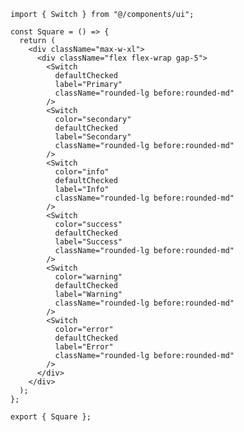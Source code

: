 ﻿```tsx
import { Switch } from "@/components/ui";

const Square = () => {
  return (
    <div className="max-w-xl">
      <div className="flex flex-wrap gap-5">
        <Switch
          defaultChecked
          label="Primary"
          className="rounded-lg before:rounded-md"
        />
        <Switch
          color="secondary"
          defaultChecked
          label="Secondary"
          className="rounded-lg before:rounded-md"
        />
        <Switch
          color="info"
          defaultChecked
          label="Info"
          className="rounded-lg before:rounded-md"
        />
        <Switch
          color="success"
          defaultChecked
          label="Success"
          className="rounded-lg before:rounded-md"
        />
        <Switch
          color="warning"
          defaultChecked
          label="Warning"
          className="rounded-lg before:rounded-md"
        />
        <Switch
          color="error"
          defaultChecked
          label="Error"
          className="rounded-lg before:rounded-md"
        />
      </div>
    </div>
  );
};

export { Square };

```
